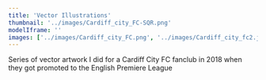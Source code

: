 ```yaml
---
title: 'Vector Illustrations'
thumbnail: '../images/Cardiff_city_FC-SQR.png'
modelIframe: ''
images: ['../images/Cardiff_city_FC.png', '../images/Cardiff_city_fc2.jpg']
---
```


Series of vector artwork I did
for a Cardiff City FC
fanclub in 2018 when they
got promoted to the
English Premiere League
